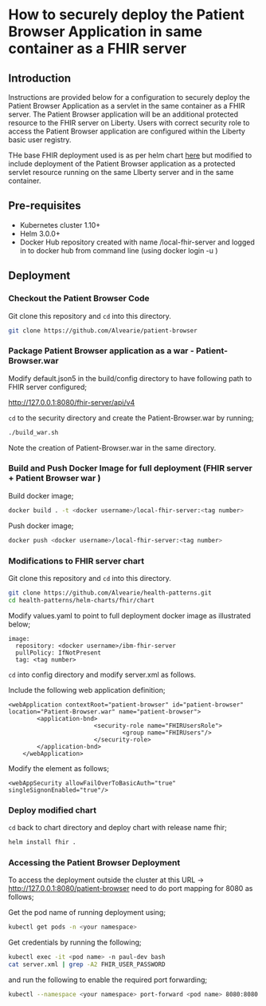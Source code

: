 # How to securely deploy the Patient Browser Application in same container as a FHIR server

## Introduction

Instructions are provided below for a configuration to securely deploy the Patient Browser Application as a servlet in the same container as a FHIR server. The Patient Browser application will be an additional protected resource to the FHIR server on Liberty. Users with correct security role to access the Patient Browser application are configured within the Liberty basic user registry.

THe base FHIR deployment used is as per helm chart [here](https://github.com/Alvearie/health-patterns/blob/main/helm-charts/fhir/chart/README.md) but modified to include deployment of the Patient Browser application as a protected servlet resource running on the same LIberty server and in the same container.

## Pre-requisites

- Kubernetes cluster 1.10+
- Helm 3.0.0+
- Docker Hub repository created with name <docker username>/local-fhir-server and logged in to docker hub from command line (using docker login -u <docker usernmame>)

## Deployment

### Checkout the Patient Browser Code

Git clone this repository and `cd` into this directory.

```bash
git clone https://github.com/Alvearie/patient-browser
```

### Package Patient Browser application as a war - Patient-Browser.war

Modify default.json5 in the build/config directory to have following path to FHIR server configured;

http://127.0.0.1:8080/fhir-server/api/v4

`cd` to the security directory and create the Patient-Browser.war by running;

```bash
./build_war.sh
```

Note the creation of Patient-Browser.war in the same directory.

### Build and Push Docker Image for full deployment (FHIR server + Patient Browser war )

Build docker image;

```bash
docker build . -t <docker username>/local-fhir-server:<tag number>
```

Push docker image;

```bash
docker push <docker username>/local-fhir-server:<tag number>
```

### Modifications to FHIR server chart

Git clone this repository and `cd` into this directory.

```bash
git clone https://github.com/Alvearie/health-patterns.git
cd health-patterns/helm-charts/fhir/chart
```

Modify values.yaml to point to full deployment docker image as illustrated below;

```
image:
  repository: <docker username>/ibm-fhir-server
  pullPolicy: IfNotPresent
  tag: <tag number>
```

`cd` into config directory and modify server.xml as follows.

Include the following web application definition;

```
<webApplication contextRoot="patient-browser" id="patient-browser" location="Patient-Browser.war" name="patient-browser">
        <application-bnd>
                        <security-role name="FHIRUsersRole">
                                <group name="FHIRUsers"/>
                        </security-role>
        </application-bnd>
    </webApplication>
```

Modify the <webAppSecurity> element as follows;

```
<webAppSecurity allowFailOverToBasicAuth="true" singleSignonEnabled="true"/>
```

### Deploy modified chart

`cd` back to chart directory and deploy chart with release name fhir;

```bash
helm install fhir .
```

### Accessing the Patient Browser Deployment

To access the deployment outside the cluster at this URL -> http://127.0.0.1:8080/patient-browser need to do port mapping for 8080 as follows;

Get the pod name of running deployment using;

```bash
kubectl get pods -n <your namespace>
```

Get credentials by running the following;

```bash
kubectl exec -it <pod name> -n paul-dev bash
cat server.xml | grep -A2 FHIR_USER_PASSWORD
```

and run the following to enable the required port forwarding;

```bash
kubectl --namespace <your namespace> port-forward <pod name> 8080:8080
```

